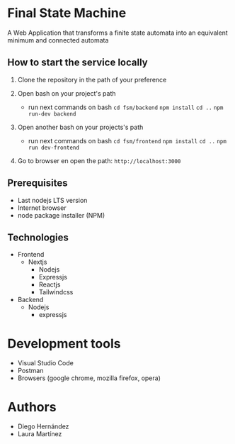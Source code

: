 # Final State Machine
 A Web Application that transforms a finite state automata into an equivalent minimum and connected automata

 ## How to start the service locally
1.  Clone the repository in the path of your preference

2.  Open bash on your project's  path
    - run next commands on bash 
    `cd fsm/backend`
    `npm install`
    `cd ..`
    `npm run-dev backend`
    
3. Open another bash on your projects's path
    - run next commands on bash
    `cd fsm/frontend`
    `npm install`
    `cd ..`
    `npm run dev-frontend`

4.  Go to browser en open the path:  `http://localhost:3000`

## Prerequisites
- Last nodejs LTS version
- Internet browser
- node package installer (NPM) 

## Technologies
-  Frontend
    -  Nextjs
        - Nodejs
        - Expressjs
        - Reactjs
        - Tailwindcss
- Backend
    -  Nodejs
        - expressjs
        
# Development tools
- Visual Studio Code
- Postman
- Browsers (google chrome, mozilla firefox, opera)

# Authors
- Diego Hernández
- Laura Martínez
